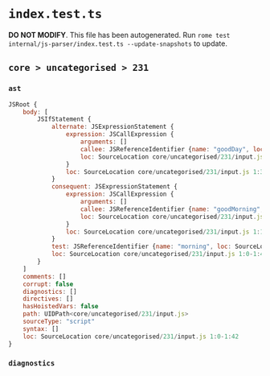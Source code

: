 # `index.test.ts`

**DO NOT MODIFY**. This file has been autogenerated. Run `rome test internal/js-parser/index.test.ts --update-snapshots` to update.

## `core > uncategorised > 231`

### `ast`

```javascript
JSRoot {
	body: [
		JSIfStatement {
			alternate: JSExpressionStatement {
				expression: JSCallExpression {
					arguments: []
					callee: JSReferenceIdentifier {name: "goodDay", loc: SourceLocation core/uncategorised/231/input.js 1:33-1:40 (goodDay)}
					loc: SourceLocation core/uncategorised/231/input.js 1:33-1:42
				}
				loc: SourceLocation core/uncategorised/231/input.js 1:33-1:42
			}
			consequent: JSExpressionStatement {
				expression: JSCallExpression {
					arguments: []
					callee: JSReferenceIdentifier {name: "goodMorning", loc: SourceLocation core/uncategorised/231/input.js 1:13-1:24 (goodMorning)}
					loc: SourceLocation core/uncategorised/231/input.js 1:13-1:26
				}
				loc: SourceLocation core/uncategorised/231/input.js 1:13-1:27
			}
			test: JSReferenceIdentifier {name: "morning", loc: SourceLocation core/uncategorised/231/input.js 1:4-1:11 (morning)}
			loc: SourceLocation core/uncategorised/231/input.js 1:0-1:42
		}
	]
	comments: []
	corrupt: false
	diagnostics: []
	directives: []
	hasHoistedVars: false
	path: UIDPath<core/uncategorised/231/input.js>
	sourceType: "script"
	syntax: []
	loc: SourceLocation core/uncategorised/231/input.js 1:0-1:42
}
```

### `diagnostics`

```

```
